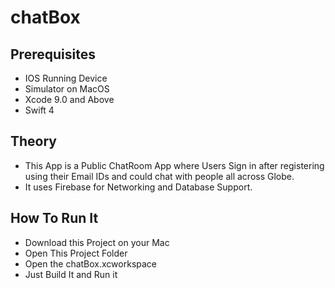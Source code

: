 # chatBox

## Prerequisites
- IOS Running Device
- Simulator on MacOS
- Xcode 9.0 and Above
- Swift 4

## Theory
- This App is a Public ChatRoom App where Users Sign in after registering using their Email IDs and could chat with people all across Globe.
- It uses Firebase for Networking and Database Support.

## How To Run It
- Download this Project on your Mac
- Open This Project Folder
- Open the chatBox.xcworkspace
- Just Build It and Run it

